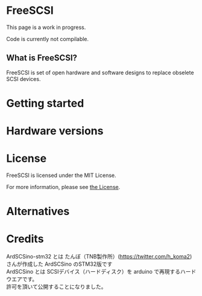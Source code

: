 # FreeSCSI

This page is a work in progress.

Code is currently not compilable.

## What is FreeSCSI?

FreeSCSI is set of open hardware and software designs to replace obselete SCSI devices.

# Getting started

# Hardware versions

# License

FreeSCSI is licensed under the MIT License.

For more information, please see [the License](https://raw.githubusercontent.com/rezafouladian/FreeSCSI/master/LICENSE).

# Alternatives

# Credits

ArdSCSino-stm32 とは たんぼ（TNB製作所）(https://twitter.com/h_koma2) さんが作成した ArdSCSino のSTM32版です<br>
ArdSCSino とは SCSIデバイス（ハードディスク）を arduino で再現するハードウエアです。<br>
許可を頂いて公開することになりました。<br>